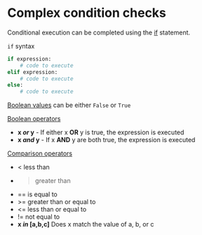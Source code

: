 # Complex condition checks

Conditional execution can be completed using the [if](https://docs.python.org/3/reference/compound_stmts.html#the-if-statement) statement.

`if` syntax

```python
if expression:
    # code to execute
elif expression:
    # code to execute
else:
    # code to execute
```

[Boolean values](https://docs.python.org/3/library/stdtypes.html#boolean-values) can be either `False` or `True`

[Boolean operators](https://docs.python.org/3/library/stdtypes.html#boolean-operations-and-or-not)

- **x *or* y** - If either x **OR** y is true, the expression is executed
- **x *and* y** - If x **AND** y are both true, the expression is executed

[Comparison operators](https://docs.python.org/3/library/stdtypes.html#comparisons)

- < less than
- > greater than
- == is equal to
- \>= greater than or equal to
- <= less than or equal to
- != not equal to
- **x *in* [a,b,c]** Does x match the value of a, b, or c

